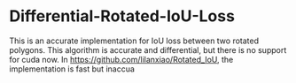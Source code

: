 # Differential-Rotated-IoU-Loss
This is an accurate implementation for IoU loss between two rotated polygons. This algorithm is accurate and differential, but there is no support for cuda now. In https://github.com/lilanxiao/Rotated_IoU, the implementation is fast but inaccua
